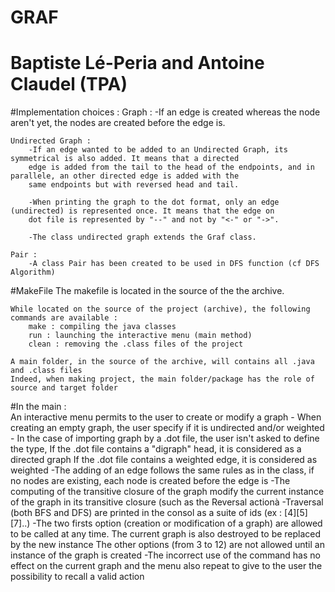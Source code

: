 # GRAF
# Baptiste Lé-Peria and Antoine Claudel (TPA)

#Implementation choices :
    Graph : 
        -If an edge is created whereas the node aren't yet, the nodes are created before the edge is.
    
    Undirected Graph :
        -If an edge wanted to be added to an Undirected Graph, its symmetrical is also added. It means that a directed 
        edge is added from the tail to the head of the endpoints, and in parallele, an other directed edge is added with the
        same endpoints but with reversed head and tail.
        
        -When printing the graph to the dot format, only an edge (undirected) is represented once. It means that the edge on
        dot file is represented by "--" and not by "<-" or "->".
        
        -The class undirected graph extends the Graf class.

    Pair :
        -A class Pair has been created to be used in DFS function (cf DFS Algorithm)
        
#MakeFile
    The makefile is located in the source of the the archive.
    
    While located on the source of the project (archive), the following commands are available :
        make : compiling the java classes
        run : launching the interactive menu (main method)
        clean : removing the .class files of the project
        
    A main folder, in the source of the archive, will contains all .java and .class files
    Indeed, when making project, the main folder/package has the role of source and target folder
           
#In the main :    
    An interactive menu permits to the user to create or modify a graph
        - When creating an empty graph, the user specify if it is undirected and/or weighted
        - In the case of importing graph by a .dot file, the user isn't asked to define the type,
        If the .dot file contains a "digraph" head, it is considered as a directed graph
        If the .dot file contains a weighted edge, it is considered as weighted
        -The adding of an edge follows the same rules as in the class, if no nodes are existing, each node is created before the
        edge is
        -The computing of the transitive closure of the graph modify the current instance of the graph in its transitive closure
        (such as the Reversal actionà
        -Traversal (both BFS and DFS) are printed in the consol as a suite of ids (ex : [4][5][7]..)
        -The two firsts option (creation or modification of a graph) are allowed to be called at any time. The current graph is
        also destroyed to be replaced by the new instance
        The other options (from 3 to 12) are not allowed until an instance of the graph is created
        -The incorrect use of the command has no effect on the current graph and the menu also repeat to give to the user the possibility
        to recall a valid action